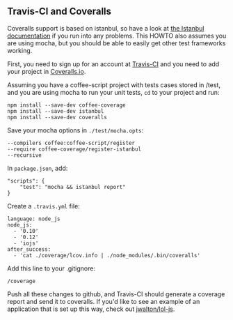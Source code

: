 Travis-CI and Coveralls
-----------------------

Coveralls support is based on istanbul, so have a look at
[the Istanbul documentation](./HOWTO-istanbul.md) if you run into any problems.  This
HOWTO also assumes you are using mocha, but you should be able to easily get other test frameworks
working.

First, you need to sign up for an account at [Travis-CI](https://travis-ci.org/) and you need
to add your project in [Coveralls.io](https://coveralls.io/).

Assuming you have a coffee-script project with tests cases stored in /test, and you are using
mocha to run your unit tests, `cd` to your project and run:

    npm install --save-dev coffee-coverage
    npm install --save-dev istanbul
    npm install --save-dev coveralls

Save your mocha options in `./test/mocha.opts`:

    --compilers coffee:coffee-script/register
    --require coffee-coverage/register-istanbul
    --recursive

In `package.json`, add:

    "scripts": {
        "test": "mocha && istanbul report"
    }

Create a `.travis.yml` file:

    language: node_js
    node_js:
      - '0.10'
      - '0.12'
      - 'iojs'
    after_success:
      - 'cat ./coverage/lcov.info | ./node_modules/.bin/coveralls'

Add this line to your .gitignore:

    /coverage

Push all these changes to github, and Travis-CI should generate a coverage report and send it to
coveralls.  If you'd like to see an example of an application that is set up this way, check out
[jwalton/lol-js](https://github.com/jwalton/lol-js).